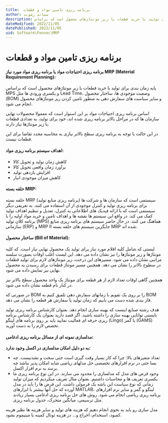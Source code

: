 ```yaml
---
title:  برنامه ریزی تامین مواد و قطعات
author: سمانه رشوند  
description: پایه زمان بندی برای تولید یا خرید قطعات یا زیر مونتاژهای محصول است که براساس MPS و یکسری ورودی ها مثل Lead Time، وضعیت موجودی ها، ساختار محصول (BOM) و سایر سیاست های سفارش دهی به منظور تامین کردن ریز مونتاژهای محصول انجام می شود.
dateModified: 2022/11/05 
datePublished: 2022/11/05
uid: Software\Fennec\MRP
---
```

# برنامه ریزی تامین مواد و قطعات

#### برنامه ریزی احتیاجات مواد یا برنامه ریزی مواد مورد نیاز MRP (Material Requirement Planning): 

پایه زمان بندی برای تولید یا خرید قطعات یا زیر مونتاژهای محصول است که براساس MPS و یکسری ورودی ها مثل Lead Time، وضعیت موجودی ها، ساختار محصول (BOM) و سایر سیاست های سفارش دهی به منظور تامین کردن ریز مونتاژهای محصول انجام می شود.

اساس برنامه ریزی احتیاجات مواد بر این استوار است که معمولا محصولات نهایی سازمان ها که در مراحل بالاتر برنامه ریزی شده اند، خود برای تولید، به تعدادی قطعات یا زیر مونتاژها نیاز دارند.

در این حالت با توجه به برنامه ریزی سطح بالاتر نیازی به محاسبه مجدد تقاضا برای این قطعات نیست.


#### اهداف سیستم برنامه ریزی مواد:

*	کاهش زمان تولید و تحویل کالا
*	برآورد زمان واقعی تحویل کالا
*	افزایش بازدهی تولید
*	کاهش میزان موجودی انبار

#### حلقه بسته MRP:

 حلقه بسته MRP (برنامه ریزی منابع تولید) سیستمی است که سازمان ها و شرکت ها برای برنامه ریزی تولید و کنترل موجودی از آن استفاده می کنند. به تعریفی دیگر سیستمی است که با ارائه فیدبک های اطلاعاتی به کنترل، تعدیل و تنظیم اهداف تولید کمک می کند. در واقع این سیستم ها نقشه ها و اهداف تامین و خرید مواد اولیه را با برنامه کلان تولید (MPS) هماهنگ می کنند. در حال حاضر سیستم های برنامه ریزی منابع سازمانی (ERP) و MRP II جایگزین سیستم های حلقه بسته MRP شده اند.


#### ساختار محصول (Bill of Material):

لیستی که شامل کلیه اقلام مورد نیاز برای تولید یک محصول نهایی نیاز است. که کلیه مونتاژها و زیر مونتاژها را نیز نشان داده می دهد. این لیست اغلب اوقات بصورت سلسه مراتبی نشان داده می شود. مسیرهای این درخت، زیر مونتاژهای لازم برای تولید قطعات در سطوح بالاتر را نشان می دهد. همچنین مسیر مونتاژ قطعات برای رسیدن به محصول نهایی نیز نمایش داده می شود.

همچنین گاهی اوقات تعداد لازم از هر قطعه برای مونتاژ یک واحد محصول سطح بالاتر نیز در کنار نام قطعه نشان داده می شود.

در صورتی که BOM را بر روی یک تقویم با زمانهای سفارش دهی تلفیق کنیم به BOM فاز بندی شده دست می یابیم که زمان تولید یا سفارش هر قطعه را نشان می دهد.

هدف رشته صنایع اینست که بهینه سازی انجام دهد. بعنوان کارشناس برنامه ریزی تولید بایستی توانایی بهینه سازی را داشته باشید. اگر قصد دارید بعنوان یک کارشناس برنامه ریزی حرفه ای فعالیت نمایید باید بر روی برنامه های لینگو (Lingo) یا گمز (GAMS) تخصص لازم را به دست آورید.


#### مدلسازی نمونه ای از مسائل برنامه ریزی ادغامی:

**به دو دلیل امکان مدلسازی در اکسل وجود ندارد:**

*	تعداد متغیرهای بالا: چرا که کار بسیار وقت گیری است حتی سخت و نشدنیست. چه بسا حتی در نرم افزارهای تخصصی حل مدلهای ریاضی شاید امکان پذیر نباشد چه برسد به نرم افزار اکسل.
*	وجود فرض های مدل که  مدلسازی را  محدود می سازند. در این نوع برنامه ریزی ما یکسری تعریف ها و محاسبات داشتیم. بعنوان مثال تعریف میکردیم که میزان تولید زمانی که نوع سیاست این باشه یک فرمولی داشت. این فرض ها را باید در مدل آورده که حل آنها بیشتر با ابزارهای MATLAB، لینگو و گمز و سایر نرم افزارهای برنامه ریزی ریاضی انجام می شود. روش های حل برنامه ریزی ادغامی بسیار زیادند مثل ترسیمی، میانگین متحرک، جدول برنامه ریزی. 

مدل سازی رو باید به نحوی انجام دهیم که هزینه های تولید و سایر هزینه ها نظیر هزینه کمبود، استخدام، اخراج و... در هزینه توتال کمینه یا مینیموم بشود.


